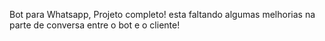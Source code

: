 Bot para Whatsapp, Projeto completo! esta faltando algumas melhorias na parte de conversa entre o bot e o cliente!
